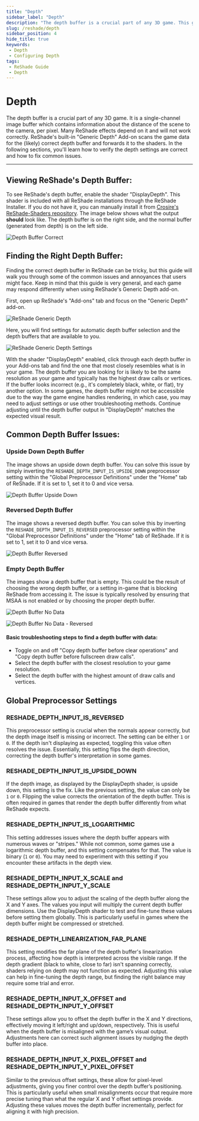 ```yaml
---
title: "Depth"
sidebar_label: "Depth"
description: "The depth buffer is a crucial part of any 3D game. This guide goes over what it is, and how to configure it for ReShade."
slug: /reshade/depth
sidebar_position: 4
hide_title: true
keywords: 
 - Depth
 - Configuring Depth
tags:
 - ReShade Guide
 - Depth
---
```


# Depth

The depth buffer is a crucial part of any 3D game. It is a single-channel image buffer which contains information about the distance of the scene to the camera, per pixel. Many ReShade effects depend on it and will not work correctly. ReShade's built-in "Generic Depth" Add-on scans the game data for the (likely) correct depth buffer and forwards it to the shaders. In the following sections, you'll learn how to verify the depth settings are correct and how to fix common issues.

---

## Viewing ReShade's Depth Buffer:

To see ReShade's depth buffer, enable the shader "DisplayDepth". This shader is included with all ReShade installations through the ReShade Installer. If you do not have it, you can manually install it from [Crosire's ReShade-Shaders repository](https://github.com/crosire/reshade-shaders/tree/slim/Shaders). The image below shows what the output **should** look like. The depth buffer is on the right side, and the normal buffer (generated from depth) is on the left side.

![Depth Buffer Correct](https://assets.martysmods.com/additionalguides/reshade/correct.webp)

## Finding the Right Depth Buffer:

Finding the correct depth buffer in ReShade can be tricky, but this guide will walk you through some of the common issues and annoyances that users might face. Keep in mind that this guide is very general, and each game may respond differently when using ReShade's Generic Depth add-on.

First, open up ReShade's "Add-ons" tab and focus on the "Generic Depth" add-on.

![ReShade Generic Depth](https://assets.martysmods.com/additionalguides/reshade/genericdepth.webp)

Here, you will find settings for automatic depth buffer selection and the depth buffers that are available to you.

![ReShade Generic Depth Settings](https://assets.martysmods.com/additionalguides/reshade/genericdepthsettings.webp)

With the shader "DisplayDepth" enabled, click through each depth buffer in your Add-ons tab and find the one that most closely resembles what is in your game. The depth buffer you are looking for is likely to be the same resolution as your game and typically has the highest draw calls or vertices. If the buffer looks incorrect (e.g., it's completely black, white, or flat), try another option. In some games, the depth buffer might not be accessible due to the way the game engine handles rendering, in which case, you may need to adjust settings or use other troubleshooting methods. Continue adjusting until the depth buffer output in "DisplayDepth" matches the expected visual result.

## Common Depth Buffer Issues:

### Upside Down Depth Buffer
The image shows an upside down depth buffer. You can solve this issue by simply inverting the `RESHADE_DEPTH_INPUT_IS_UPSIDE_DOWN` preprocessor setting within the "Global Preprocessor Definitions" under the "Home" tab of ReShade. If it is set to 1, set it to 0 and vice versa.

![Depth Buffer Upside Down](https://assets.martysmods.com/additionalguides/reshade/upsidedown.webp)

### Reversed Depth Buffer
The image shows a reversed depth buffer. You can solve this by inverting the `RESHADE_DEPTH_INPUT_IS_REVERSED` preprocessor setting within the "Global Preprocessor Definitions" under the "Home" tab of ReShade. If it is set to 1, set it to 0 and vice versa.

![Depth Buffer Reversed](https://assets.martysmods.com/additionalguides/reshade/reversed.webp)

### Empty Depth Buffer
The images show a depth buffer that is empty. This could be the result of choosing the wrong depth buffer, or a setting in-game that is blocking ReShade from accessing it. The issue is typically resolved by ensuring that MSAA is not enabled or by choosing the proper depth buffer.

![Depth Buffer No Data](https://assets.martysmods.com/additionalguides/reshade/depthbuffernodataexample.webp)

![Depth Buffer No Data - Reversed](https://assets.martysmods.com/additionalguides/reshade/depthbuffernodatareversedexample.webp)

#### Basic troubleshooting steps to find a depth buffer with data:
  - Toggle on and off "Copy depth buffer before clear operations" and "Copy depth buffer before fullscreen draw calls".
  - Select the depth buffer with the closest resolution to your game resolution.
  - Select the depth buffer with the highest amount of draw calls and vertices.

## Global Preprocessor Settings

### RESHADE_DEPTH_INPUT_IS_REVERSED
This preprocessor setting is crucial when the normals appear correctly, but the depth image itself is missing or incorrect. The setting can be either `1` or `0`. If the depth isn't displaying as expected, toggling this value often resolves the issue. Essentially, this setting flips the depth direction, correcting the depth buffer's interpretation in some games.

### RESHADE_DEPTH_INPUT_IS_UPSIDE_DOWN
If the depth image, as displayed by the DisplayDepth shader, is upside down, this setting is the fix. Like the previous setting, the value can only be `1` or `0`. Flipping the value corrects the orientation of the depth buffer. This is often required in games that render the depth buffer differently from what ReShade expects.

### RESHADE_DEPTH_INPUT_IS_LOGARITHMIC
This setting addresses issues where the depth buffer appears with numerous waves or "stripes." While not common, some games use a logarithmic depth buffer, and this setting compensates for that. The value is binary (`1` or `0`). You may need to experiment with this setting if you encounter these artifacts in the depth view.

### RESHADE_DEPTH_INPUT_X_SCALE and RESHADE_DEPTH_INPUT_Y_SCALE
These settings allow you to adjust the scaling of the depth buffer along the X and Y axes. The values you input will multiply the current depth buffer dimensions. Use the DisplayDepth shader to test and fine-tune these values before setting them globally. This is particularly useful in games where the depth buffer might be compressed or stretched.

### RESHADE_DEPTH_LINEARIZATION_FAR_PLANE
This setting modifies the far plane of the depth buffer's linearization process, affecting how depth is interpreted across the visible range. If the depth gradient (black to white, close to far) isn't spanning correctly, shaders relying on depth may not function as expected. Adjusting this value can help in fine-tuning the depth range, but finding the right balance may require some trial and error.

### RESHADE_DEPTH_INPUT_X_OFFSET and RESHADE_DEPTH_INPUT_Y_OFFSET
These settings allow you to offset the depth buffer in the X and Y directions, effectively moving it left/right and up/down, respectively. This is useful when the depth buffer is misaligned with the game’s visual output. Adjustments here can correct such alignment issues by nudging the depth buffer into place.

### RESHADE_DEPTH_INPUT_X_PIXEL_OFFSET and RESHADE_DEPTH_INPUT_Y_PIXEL_OFFSET
Similar to the previous offset settings, these allow for pixel-level adjustments, giving you finer control over the depth buffer’s positioning. This is particularly useful when small misalignments occur that require more precise tuning than what the regular X and Y offset settings provide. Adjusting these values moves the depth buffer incrementally, perfect for aligning it with high precision.